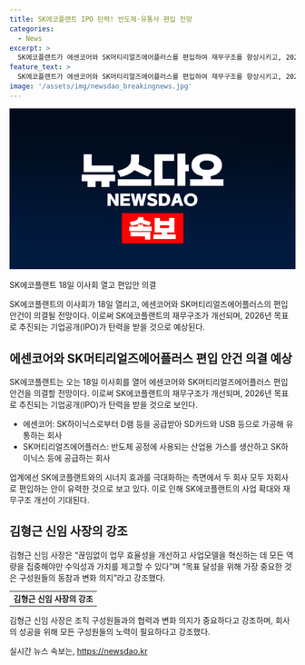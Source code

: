 ```yaml
---
title: SK에코플랜트 IPO 탄력! 반도체·유통사 편입 전망
categories:
  - News
excerpt: >
  SK에코플랜트가 에센코어와 SK머티리얼즈에어플러스를 편입하여 재무구조를 향상시키고, 2026년 IPO를 추진할 예정이다. 두 회사는 그룹 내에서 중요한 역할을 하는 알짜 회사로 평가되며, 편입 후 실적 개선이 기대된다. 새로 선임된 김형근 신임 사장은 구성원들의 동참과 변화 의지가 중요하며, 업무 효율성과 사업모델 혁신에 집중해야 한다고 강조했다. SK에코플랜트의 변화와 성장에 대한 기대가 커지고 있다.
feature_text: >
  SK에코플랜트가 에센코어와 SK머티리얼즈에어플러스를 편입하여 재무구조를 향상시키고, 2026년 IPO를 추진할 예정이다. 두 회사는 그룹 내에서 중요한 역할을 하는 알짜 회사로 평가되며, 편입 후 실적 개선이 기대된다. 새로 선임된 김형근 신임 사장은 구성원들의 동참과 변화 의지가 중요하며, 업무 효율성과 사업모델 혁신에 집중해야 한다고 강조했다. SK에코플랜트의 변화와 성장에 대한 기대가 커지고 있다.
image: '/assets/img/newsdao_breakingnews.jpg'
---
```


<p><img src="/assets/img/newsdao_breakingnews.jpg" alt="koreaapp 속보" /></p>

<p>SK에코플랜트 18일 이사회 열고 편입안 의결</p>

<p data-ke-size="size16">SK에코플랜트의 이사회가 18일 열리고, 에센코어와 SK머티리얼즈에어플러스의 편입 안건이 의결될 전망이다. 이로써 SK에코플랜트의 재무구조가 개선되며, 2026년 목표로 추진되는 기업공개(IPO)가 탄력을 받을 것으로 예상된다.</p>

<h2 data-ke-size="size26">에센코어와 SK머티리얼즈에어플러스 편입 안건 의결 예상</h2>

<p>SK에코플랜트는 오는 18일 이사회를 열어 에센코어와 SK머티리얼즈에어플러스 편입 안건을 의결할 전망이다. 이로써 SK에코플랜트의 재무구조가 개선되며, 2026년 목표로 추진되는 기업공개(IPO)가 탄력을 받을 것으로 보인다.</p>

<ul>
  <li>에센코어: SK하이닉스로부터 D램 등을 공급받아 SD카드와 USB 등으로 가공해 유통하는 회사</li>
  <li>SK머티리얼즈에어플러스: 반도체 공정에 사용되는 산업용 가스를 생산하고 SK하이닉스 등에 공급하는 회사</li>
</ul>

<p data-ke-size="size16">업계에선 SK에코플랜트와의 시너지 효과를 극대화하는 측면에서 두 회사 모두 자회사로 편입하는 안이 유력한 것으로 보고 있다. 이로 인해 SK에코플랜트의 사업 확대와 재무구조 개선이 기대된다.</p>

<h2 data-ke-size="size26">김형근 신임 사장의 강조</h2>

<p data-ke-size="size16">김형근 신임 사장은 “끊임없이 업무 효율성을 개선하고 사업모델을 혁신하는 데 모든 역량을 집중해야만 수익성과 가치를 제고할 수 있다”며 “목표 달성을 위해 가장 중요한 것은 구성원들의 동참과 변화 의지”라고 강조했다.</p>

<table>
  <tr>
    <td style="text-align: center; height: 17px;"><b>김형근 신임 사장의 강조</b></td>
  </tr>
</table>

<p data-ke-size="size16">김형근 신임 사장은 조직 구성원들과의 협력과 변화 의지가 중요하다고 강조하며, 회사의 성공을 위해 모든 구성원들의 노력이 필요하다고 강조했다.</p>
실시간 뉴스 속보는, <a href="https://newsdao.kr" rel="dofollow">https://newsdao.kr</a>


